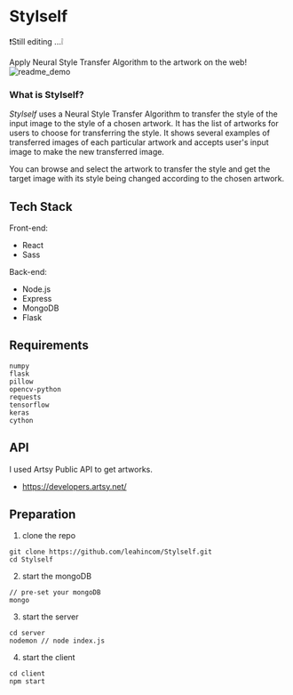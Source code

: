 # Stylself

❗️Still editing ...❕

Apply Neural Style Transfer Algorithm to the artwork on the web!
![readme_demo](https://user-images.githubusercontent.com/49134038/110634256-1ab16e00-81ed-11eb-8630-282459d140a2.gif)

### What is Stylself?

*Stylself* uses a Neural Style Transfer Algorithm to transfer the style of the input image to the style of a chosen artwork. It has the list of artworks for users to choose for transferring the style. It shows several examples of transferred images of each particular artwork and accepts user's input image to make the new transferred  image.

You can browse and select the artwork to transfer the style and get the target image with its style being changed according to the chosen artwork.



## Tech Stack

Front-end:

* React
* Sass

Back-end:

* Node.js
* Express
* MongoDB
* Flask



## Requirements

```
numpy
flask
pillow
opencv-python
requests
tensorflow
keras
cython
```



## API

I used Artsy Public API to get artworks.

*  https://developers.artsy.net/



## Preparation

1. clone the repo

```
git clone https://github.com/leahincom/Stylself.git
cd Stylself
```



2. start the mongoDB

```
// pre-set your mongoDB
mongo
```



3. start the server

```
cd server
nodemon // node index.js
```



4. start the client

```
cd client
npm start
```



